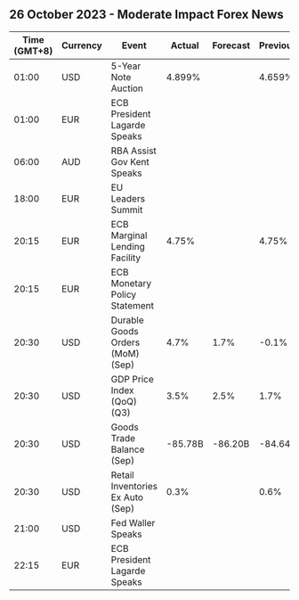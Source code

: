 ## 26 October 2023 - Moderate Impact Forex News

| Time (GMT+8) | Currency | Event | Actual | Forecast | Previous |
|------|----------|-------|--------|----------|----------|
| 01:00 | USD | 5-Year Note Auction | 4.899% |  | 4.659% |
| 01:00 | EUR | ECB President Lagarde Speaks |  |  |  |
| 06:00 | AUD | RBA Assist Gov Kent Speaks |  |  |  |
| 18:00 | EUR | EU Leaders Summit |  |  |  |
| 20:15 | EUR | ECB Marginal Lending Facility | 4.75% |  | 4.75% |
| 20:15 | EUR | ECB Monetary Policy Statement |  |  |  |
| 20:30 | USD | Durable Goods Orders (MoM) (Sep) | 4.7% | 1.7% | -0.1% |
| 20:30 | USD | GDP Price Index (QoQ) (Q3) | 3.5% | 2.5% | 1.7% |
| 20:30 | USD | Goods Trade Balance (Sep) | -85.78B | -86.20B | -84.64B |
| 20:30 | USD | Retail Inventories Ex Auto (Sep) | 0.3% |  | 0.6% |
| 21:00 | USD | Fed Waller Speaks |  |  |  |
| 22:15 | EUR | ECB President Lagarde Speaks |  |  |  |
